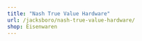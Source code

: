 ```yaml
---
title: "Nash True Value Hardware"
url: /jacksboro/nash-true-value-hardware/
shop: Eisenwaren
---
```

